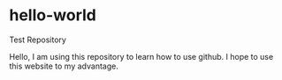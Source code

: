 # hello-world
Test Repository

Hello,
I am using this repository to learn how to use github.
I hope to use this website to my advantage.
